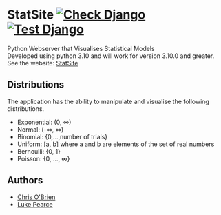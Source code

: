 # StatSite [![Check Django](https://github.com/ltptnt/StatSite/actions/workflows/CheckDjango.yml/badge.svg)](https://github.com/ltptnt/StatSite/actions/workflows/CheckDjango.yml) [![Test Django](https://github.com/ltptnt/StatSite/actions/workflows/TestDjango.yml/badge.svg)](https://github.com/ltptnt/StatSite/actions/workflows/TestDjango.yml)

Python Webserver that Visualises Statistical Models  
Developed using python 3.10 and will work for version 3.10.0 and greater.  
See the website: [StatSite](https://statsite.uqcloud.net)

## Distributions

The application has the ability to manipulate and visualise the following distributions.

- Exponential: (0, ∞)
- Normal: (-∞, ∞)
- Binomial: {0,...,number of trials}
- Uniform: [a, b] where a and b are elements of the set of real numbers
- Bernoulli: {0, 1}
- Poisson: {0, ..., ∞}

## Authors

- [Chris O'Brien](https://github.com/chrisobi02)
- [Luke Pearce](https://github.com/ltptnt)
